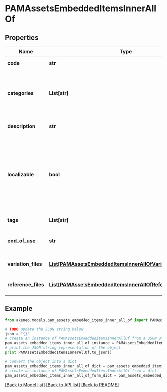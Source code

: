 # PAMAssetsEmbeddedItemsInnerAllOf


## Properties
Name | Type | Description | Notes
------------ | ------------- | ------------- | -------------
**code** | **str** | PAM asset code | 
**categories** | **List[str]** | Codes of the PAM asset categories in which the asset is classified | [optional] 
**description** | **str** | Description of the PAM asset | [optional] [default to 'null']
**localizable** | **bool** | Whether the asset is localized or not, meaning if you want to have different reference files for each of your locale | [optional] [default to False]
**tags** | **List[str]** | Tags of the PAM asset | [optional] 
**end_of_use** | **str** | Date on which the PAM asset expire | [optional] [default to 'null']
**variation_files** | [**List[PAMAssetsEmbeddedItemsInnerAllOfVariationFilesInner]**](PAMAssetsEmbeddedItemsInnerAllOfVariationFilesInner.md) | Variations of the PAM asset | [optional] 
**reference_files** | [**List[PAMAssetsEmbeddedItemsInnerAllOfReferenceFilesInner]**](PAMAssetsEmbeddedItemsInnerAllOfReferenceFilesInner.md) | Reference files of the PAM asset | [optional] 

## Example

```python
from akeneo.models.pam_assets_embedded_items_inner_all_of import PAMAssetsEmbeddedItemsInnerAllOf

# TODO update the JSON string below
json = "{}"
# create an instance of PAMAssetsEmbeddedItemsInnerAllOf from a JSON string
pam_assets_embedded_items_inner_all_of_instance = PAMAssetsEmbeddedItemsInnerAllOf.from_json(json)
# print the JSON string representation of the object
print PAMAssetsEmbeddedItemsInnerAllOf.to_json()

# convert the object into a dict
pam_assets_embedded_items_inner_all_of_dict = pam_assets_embedded_items_inner_all_of_instance.to_dict()
# create an instance of PAMAssetsEmbeddedItemsInnerAllOf from a dict
pam_assets_embedded_items_inner_all_of_form_dict = pam_assets_embedded_items_inner_all_of.from_dict(pam_assets_embedded_items_inner_all_of_dict)
```
[[Back to Model list]](../README.md#documentation-for-models) [[Back to API list]](../README.md#documentation-for-api-endpoints) [[Back to README]](../README.md)


